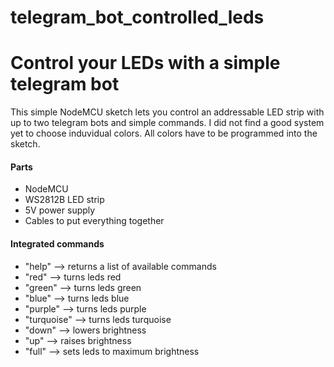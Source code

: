 # telegram_bot_controlled_leds
<h1>Control your LEDs with a simple telegram bot </h1>
  <p>This simple NodeMCU sketch lets you control an addressable LED strip with up to two telegram bots and simple commands. 
    I did not find a good system yet to choose induvidual colors. All colors have to be programmed into the sketch. </p>
  
  <h4>Parts</h4>
  <ul>
    <li>NodeMCU</li>
    <li>WS2812B LED strip</li>
    <li>5V power supply</li>
    <li>Cables to put everything together</li>
  </ul>
  <h4> Integrated commands</h4>
  <ul>
  <li>"help" --> returns a list of available commands</li>
  <li>"red" --> turns leds red</li>
  <li>"green" --> turns leds green</li>
  <li>"blue" --> turns leds blue</li>
  <li>"purple" --> turns leds purple</li>
  <li>"turquoise" --> turns leds turquoise</li>
  <li>"down" --> lowers brightness</li>
  <li>"up" --> raises brightness</li>
  <li>"full" --> sets leds to maximum brightness </li>
  </ul>
